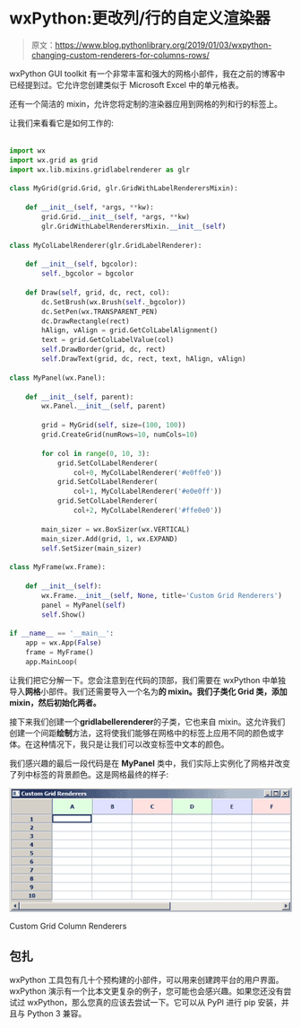 # wxPython:更改列/行的自定义渲染器

> 原文：<https://www.blog.pythonlibrary.org/2019/01/03/wxpython-changing-custom-renderers-for-columns-rows/>

wxPython GUI toolkit 有一个非常丰富和强大的网格小部件，我在之前的博客中已经提到过。它允许您创建类似于 Microsoft Excel 中的单元格表。

还有一个简洁的 mixin，允许您将定制的渲染器应用到网格的列和行的标签上。

让我们来看看它是如何工作的:

```py

import wx
import wx.grid as grid
import wx.lib.mixins.gridlabelrenderer as glr

class MyGrid(grid.Grid, glr.GridWithLabelRenderersMixin):

    def __init__(self, *args, **kw):
        grid.Grid.__init__(self, *args, **kw)
        glr.GridWithLabelRenderersMixin.__init__(self)

class MyColLabelRenderer(glr.GridLabelRenderer):

    def __init__(self, bgcolor):
        self._bgcolor = bgcolor

    def Draw(self, grid, dc, rect, col):
        dc.SetBrush(wx.Brush(self._bgcolor))
        dc.SetPen(wx.TRANSPARENT_PEN)
        dc.DrawRectangle(rect)
        hAlign, vAlign = grid.GetColLabelAlignment()
        text = grid.GetColLabelValue(col)
        self.DrawBorder(grid, dc, rect)
        self.DrawText(grid, dc, rect, text, hAlign, vAlign)

class MyPanel(wx.Panel):

    def __init__(self, parent):
        wx.Panel.__init__(self, parent)

        grid = MyGrid(self, size=(100, 100))
        grid.CreateGrid(numRows=10, numCols=10)

        for col in range(0, 10, 3):
            grid.SetColLabelRenderer(
                col+0, MyColLabelRenderer('#e0ffe0'))
            grid.SetColLabelRenderer(
                col+1, MyColLabelRenderer('#e0e0ff'))
            grid.SetColLabelRenderer(
                col+2, MyColLabelRenderer('#ffe0e0'))

        main_sizer = wx.BoxSizer(wx.VERTICAL)
        main_sizer.Add(grid, 1, wx.EXPAND)
        self.SetSizer(main_sizer)

class MyFrame(wx.Frame):

    def __init__(self):
        wx.Frame.__init__(self, None, title='Custom Grid Renderers')
        panel = MyPanel(self)
        self.Show()

if __name__ == '__main__':
    app = wx.App(False)
    frame = MyFrame()
    app.MainLoop(

```

让我们把它分解一下。您会注意到在代码的顶部，我们需要在 wxPython 中单独导入**网格**小部件。我们还需要导入一个名为**的 mixin。我们子类化 Grid 类，添加 mixin，然后初始化两者。**

接下来我们创建一个**gridlabellerenderer**的子类，它也来自 mixin。这允许我们创建一个间距**绘制**方法，这将使我们能够在网格中的标签上应用不同的颜色或字体。在这种情况下，我只是让我们可以改变标签中文本的颜色。

我们感兴趣的最后一段代码是在 **MyPanel** 类中，我们实际上实例化了网格并改变了列中标签的背景颜色。这是网格最终的样子:

![wxPython Grid widget with colored columns](img/26ba03fa7049b0fec37e00d93d98c4c2.png)

Custom Grid Column Renderers

## 包扎

wxPython 工具包有几十个预构建的小部件，可以用来创建跨平台的用户界面。wxPython 演示有一个比本文更复杂的例子，您可能也会感兴趣。如果您还没有尝试过 wxPython，那么您真的应该去尝试一下。它可以从 PyPI 进行 pip 安装，并且与 Python 3 兼容。